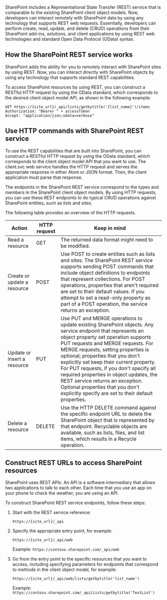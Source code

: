 SharePoint includes a Representational State Transfer (REST) service that is comparable to the existing SharePoint client object models. Now, developers can interact remotely with SharePoint data by using any technology that supports REST web requests. Essentially, developers can perform create, read, update, and delete (CRUD) operations from their SharePoint add-ins, solutions, and client applications by using REST web technologies and standard Open Data Protocol (OData) syntax.

## How the SharePoint REST service works

SharePoint adds the ability for you to remotely interact with SharePoint sites by using REST. Now, you can interact directly with SharePoint objects by using any technology that supports standard REST capabilities.

To access SharePoint resources by using REST, you can construct a RESTful HTTP request by using the OData standard, which corresponds to the desired client object model API, as shown in the following example:

```odata
GET https://{site_url}/_api/lists/getbytitle('{list_name}')/items
Authorization: "Bearer " + accessToken
Accept: "application/json;odata=verbose"
```

## Use HTTP commands with SharePoint REST service

To use the REST capabilities that are built into SharePoint, you can construct a RESTful HTTP request by using the OData standard, which corresponds to the client object model API that you want to use. The client.svc web service handles the HTTP request and serves the appropriate response in either Atom or JSON format. Then, the client application must parse that response.

The endpoints in the SharePoint REST service correspond to the types and members in the SharePoint client object models. By using HTTP requests, you can use these REST endpoints to do typical CRUD operations against SharePoint entities, such as lists and sites.

The following table provides an overview of the HTTP requests.

|     Action    |     HTTP request    |     Keep in mind                                                                                                                                                                                                                                                                                                                                                                                                                                                                                                                                                                      |
|------------------------------------------------|--------------------------------|---------------------------------------------------------------------------------------------------------------------------------------------------------------------------------------------------------------------------------------------------------------------------------------------------------------------------------------------------------------------------------------------------------------------------------------------------------------------------------------------------------------------------------------------------------------------------------------|
|     Read a   resource                          |     GET                        |     The returned   data format might need to be modified.                                                                                                                                                                                                                                                                                                                                                                                                                                                                                                                              |
|     Create or   update a resource              |     POST                       |     Use POST to   create entities such as lists and sites.     The   SharePoint REST service supports sending POST commands that include object   definitions to endpoints that represent collections.     For POST   operations, properties that aren't required are set to their default   values.     If you   attempt to set a read-only property as part of a POST operation, the service   returns an exception.                                                                                                                                                        |
|     Update or   insert a resource              |     PUT                        |     Use PUT and MERGE   operations to update existing SharePoint objects.     Any service   endpoint that represents an object property set operation supports PUT   requests and MERGE requests.     For MERGE   requests, setting properties is optional; properties that you don't   explicitly set keep their current property.     For PUT   requests, if you don't specify all required properties in object updates, the   REST service returns an exception.     Optional   properties that you don't explicitly specify are set to their default properties.    |
|     Delete a   resource                        |     DELETE                     |     Use the HTTP   DELETE command against the specific endpoint URL to delete the SharePoint   object that is represented by that endpoint.     Recyclable objects are available, such as lists, files, and list items, which results in a   Recycle operation.                                                                                                                                                                                                                                                                                                                                |

## Construct REST URLs to access SharePoint resources

SharePoint uses REST APIs. An API is a software intermediary that allows two applications to talk to each other. Each time that you use an app on your phone to check the weather, you are using an API.

To construct SharePoint REST service endpoints, follow these steps:

1. Start with the REST service reference:

    `https://{site_url}/_api`

2. Specify the appropriate entry point, for example:

    `https://{site_url}/_api/web`

    Example: `https://contoso.sharepoint.com/_api/web`

3. Go from the entry point to the specific resources that you want to access, including specifying parameters for endpoints that correspond to methods in the client object model, for example:

    `https://{site_url}/_api/web/lists/getbytitle('list_name')`

    Example: `https://contoso.sharepoint.com/_api/Lists/getbytitle('TestList')`

